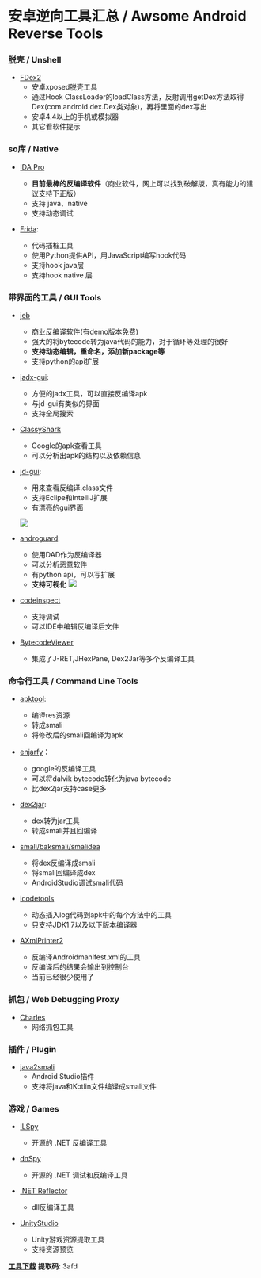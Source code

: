 # 安卓逆向工具汇总 / Awsome Android Reverse Tools

### 脱壳 / Unshell

* [FDex2](https://bbs.pediy.com/thread-224105.htm)
  * 安卓xposed脱壳工具
  * 通过Hook ClassLoader的loadClass方法，反射调用getDex方法取得Dex(com.android.dex.Dex类对象)，再将里面的dex写出
  * 安卓4.4以上的手机或模拟器
  * 其它看软件提示


### so库 / Native

* [IDA Pro](https://www.hex-rays.com/products/ida/)
  * __目前最棒的反编译软件__（商业软件，网上可以找到破解版，真有能力的建议支持下正版）
  * 支持 java、native
  * 支持动态调试

* [Frida](https://www.frida.re/): 
  * 代码插桩工具
  * 使用Python提供API，用JavaScript编写hook代码
  * 支持hook java层
  * 支持hook native 层

### 带界面的工具 / GUI Tools

* [jeb](https://www.pnfsoftware.com/)
  
  * 商业反编译软件(有demo版本免费)
  * 强大的将bytecode转为java代码的能力，对于循环等处理的很好
  * **支持动态编辑，重命名，添加新package等**
  * 支持python的api扩展

* [jadx-gui](https://github.com/skylot/jadx/tree/master/jadx-gui/src/main/java/jadx/gui):     

   * 方便的jadx工具，可以直接反编译apk
   * 与jd-gui有类似的界面
   * 支持全局搜索

* [ClassyShark](https://github.com/google/android-classyshark)

   * Google的apk查看工具
   * 可以分析出apk的结构以及依赖信息

* [jd-gui](http://jd.benow.ca/):
  
  * 用来查看反编译.class文件
  * 支持Eclipe和IntelliJ扩展
  * 有漂亮的gui界面
  
  ![](http://java-decompiler.github.io/img/jd-gui.png)
  
* [androguard](https://github.com/androguard/androguard): 

   * 使用DAD作为反编译器
   * 可以分析恶意软件
   * 有python api，可以写扩展
   * **支持可视化**
   ![](https://raw.githubusercontent.com/Juude/droidReverse/master/art/guard.png)

* [codeinspect](http://sseblog.ec-spride.de/tools/codeinspect/)
   * 支持调试
   * 可以IDE中编辑反编译后文件
   
* [BytecodeViewer](https://bytecodeviewer.com/)   
  
  * 集成了J-RET,JHexPane, Dex2Jar等多个反编译工具

### 命令行工具 / Command Line Tools

* [apktool](https://ibotpeaches.github.io/Apktool/): 
  * 编译res资源
  * 转成smali
  * 将修改后的smali回编译为apk

* [enjarfy](https://github.com/google/enjarify)：
  * google的反编译工具
  * 可以将dalvik bytecode转化为java bytecode
  * 比dex2jar支持case更多

* [dex2jar](https://github.com/pxb1988/dex2jar): 
  * dex转为jar工具
  * 转成smali并且回编译

* [smali/baksmali/smalidea](https://github.com/JesusFreke/smali)
  * 将dex反编译成smali
  * 将smali回编译成dex
  * AndroidStudio调试smali代码

* [icodetools](https://github.com/fourbrother/icodetools)
  * 动态插入log代码到apk中的每个方法中的工具
  * 只支持JDK1.7以及以下版本编译器
* [AXmlPrinter2](http://code.google.com/p/android4me/downloads/list)
  * 反编译Androidmanifest.xml的工具
  * 反编译后的结果会输出到控制台
  * 当前已经很少使用了

### 抓包 / Web Debugging Proxy

* [Charles](https://www.charlesproxy.com/)
  * 网络抓包工具

### 插件 / Plugin

* [java2smali](https://github.com/ollide/intellij-java2smali)
  * Android Studio插件
  * 支持将java和Kotlin文件编译成smali文件

### 游戏 / Games

* [ILSpy](https://github.com/icsharpcode/ILSpy)
  * 开源的 .NET 反编译工具
* [dnSpy](https://github.com/0xd4d/dnSpy)
  * 开源的 .NET 调试和反编译工具

* [.NET Reflector](http://www.red-gate.com/products/dotnet-development/reflector/)
  * dll反编译工具
* [UnityStudio](https://github.com/Perfare/UnityStudio)
  * Unity游戏资源提取工具
  * 支持资源预览



[**工具下载**](https://pan.baidu.com/s/1wLQyg6JD8MnJgklhlfczZw)   **提取码**: 3afd

